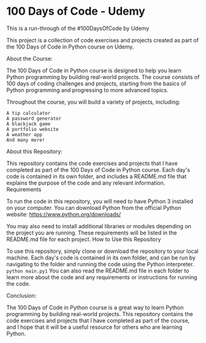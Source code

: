 # 100 Days of Code - Udemy

This is a run-through of the #100DaysOfCode by Udemy

This project is a collection of code exercises and projects created as part of the 100 Days of Code in Python course on Udemy.

About the Course:

The 100 Days of Code in Python course is designed to help you learn Python programming by building real-world projects. The course consists of 100 days of coding challenges and projects, starting from the basics of Python programming and progressing to more advanced topics.

Throughout the course, you will build a variety of projects, including:

    A tip calculator
    A password generator
    A blackjack game
    A portfolio website
    A weather app
    And many more!

About this Repository:

This repository contains the code exercises and projects that I have completed as part of the 100 Days of Code in Python course. Each day's code is contained in its own folder, and includes a README.md file that explains the purpose of the code and any relevant information.
Requirements

To run the code in this repository, you will need to have Python 3 installed on your computer. You can download Python from the official Python website: https://www.python.org/downloads/

You may also need to install additional libraries or modules depending on the project you are running. These requirements will be listed in the README.md file for each project.
How to Use this Repository

To use this repository, simply clone or download the repository to your local machine. Each day's code is contained in its own folder, and can be run by navigating to the folder and running the code using the Python interpreter.
`python main.py1`
You can also read the README.md file in each folder to learn more about the code and any requirements or instructions for running the code.

Conclusion:

The 100 Days of Code in Python course is a great way to learn Python programming by building real-world projects. This repository contains the code exercises and projects that I have completed as part of the course, and I hope that it will be a useful resource for others who are learning Python.

